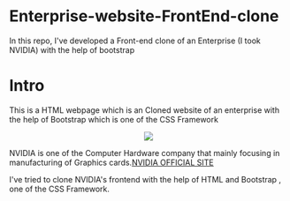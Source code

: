 # Enterprise-website-FrontEnd-clone
In this repo, I've developed a Front-end clone of an Enterprise (I took NVIDIA) with the help of bootstrap

<h1>Intro</h1>
<p>This is a HTML webpage which is an Cloned website of an enterprise with the help of Bootstrap which is one of the CSS Framework</p>
<div align=center>
  <img src="https://s.yimg.com/fz/api/res/1.2/WUu5mM0ZP3m4tuHtHH5nGw--~C/YXBwaWQ9c3JjaGRkO2ZpPWZpdDtoPTI0MDtxPTgwO3c9MzI0/https://s.yimg.com/zb/imgv1/685a7047-e0a6-3e00-b3cc-9c1ad427e176/t_500x300">
</div>
<p>NVIDIA is one of the Computer Hardware company that mainly focusing in manufacturing of Graphics cards.<span><a href="https://r.search.yahoo.com/_ylt=Awr49Zsfu9NkbDsK0wdXNyoA;_ylu=Y29sbwNncTEEcG9zAzEEdnRpZANBREVOR1QxXzEEc2VjA3Nj/RV=2/RE=1691626400/RO=10/RU=https%3a%2f%2fshopping.yahoo.com%2frdlw%3fsiteId%3dus-search%26pageId%3dpc-kg%26custData%3deyJzb3VyY2VOYW1lIjoiV2ViLURlc2t0b3AtVmVyaXpvbiIsImxhbmRpbmdVcmwiOiJodHRwczovL3d3dy5udmlkaWEuY29tL2VuLXVzLyJ9%26signature%3dAQAAATjbvaw48X_jwbwWa3bqieJb6WBUYijjjk7Kker5viU2%26locale%3den-US%26affiliateRoutingRule%3dvampireV3%26bucketId%3dVampT2_R%26clickFrom%3dyahoo%26uuid%3db4d31018-11d7-4648-bbc7-fa0d3a74c4ae/RK=2/RS=icIWyzNZub9TY481Gx1rEh4avRc-">NVIDIA OFFICIAL SITE</a></span></p>
<p>I've tried to clone NVIDIA's frontend with the help of HTML and Bootstrap , one of the CSS Framework.</p>
